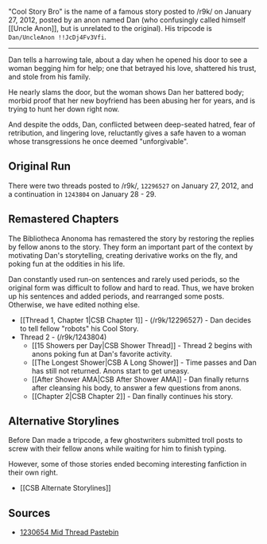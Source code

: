 "Cool Story Bro" is the name of a famous story posted to /r9k/ on January 27, 2012, posted by an anon named Dan (who confusingly called himself [[Uncle Anon]], but is unrelated to the original). His tripcode is `Dan/UncleAnon !!JcDj4Fv3Vfi`.

---

Dan tells a harrowing tale, about a day when he opened his door to see a woman begging him for help; one that betrayed his love, shattered his trust, and stole from his family. 

He nearly slams the door, but the woman shows Dan her battered body; morbid proof that her new boyfriend has been abusing her for years, and is trying to hunt her down right now. 

And despite the odds, Dan, conflicted between deep-seated hatred, fear of retribution, and lingering love, reluctantly gives a safe haven to a woman whose transgressions he once deemed "unforgivable".

## Original Run

There were two threads posted to /r9k/, `12296527` on January 27, 2012, and a continuation in `1243804` on January 28 - 29.

## Remastered Chapters

The Bibliotheca Anonoma has remastered the story by restoring the replies by fellow anons to the story. They form an important part of the context by motivating Dan's storytelling, creating derivative works on the fly, and poking fun at the oddities in his life. 

Dan constantly used run-on sentences and rarely used periods, so the original form was difficult to follow and hard to read. Thus, we have broken up his sentences and added periods, and rearranged some posts. Otherwise, we have edited nothing else.

* [[Thread 1, Chapter 1|CSB Chapter 1]] - (/r9k/12296527) - Dan decides to tell fellow "robots" his Cool Story.
* Thread 2 - (/r9k/1243804)
  * [[15 Showers per Day|CSB Shower Thread]] - Thread 2 begins with anons poking fun at Dan's favorite activity.
  * [[The Longest Shower|CSB A Long Shower]] - Time passes and Dan has still not returned. Anons start to get uneasy.
  * [[After Shower AMA|CSB After Shower AMA]] - Dan finally returns after cleansing his body, to answer a few questions from anons.
  * [[Chapter 2|CSB Chapter 2]] - Dan finally continues his story.

## Alternative Storylines

Before Dan made a tripcode, a few ghostwriters submitted troll posts to screw with their fellow anons while waiting for him to finish typing. 

However, some of those stories ended becoming interesting fanfiction in their own right.

* [[CSB Alternate Storylines]]

## Sources

* [1230654 Mid Thread Pastebin](http://pastebin.com/CxhZHLVj)